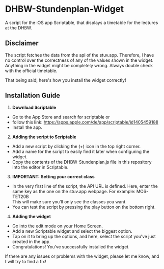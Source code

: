# DHBW-Stundenplan-Widget
A script for the iOS app Scriptable, that displays a timetable for the lectures at the DHBW.

## Disclaimer

The script fetches the data from the api of the stuv.app. 
Therefore, I have no control over the correctness of any of the values shown in the widget.
Anything in the widget might be completely wrong. Always double check with the official timetable.

That being said, here's how you install the widget correctly!

## Installation Guide

1. **Download Scriptable**  
  * Go to the App Store and search for scriptable or
  * follow this link: https://apps.apple.com/de/app/scriptable/id1405459188
  * Install the app.
2. **Adding the script to Scriptable**  
  * Add a new script by clicking the (+) icon in the top right corner. 
  * Add a name for the script to easily find it later when configuring the widget.
  * Copy the contents of the DHBW-Stundenplan.js file in this repository into the editor in Scriptable.
3. **IMPORTANT: Setting your correct class**  
  * In the very first line of the script, the API URL is defined. Here, enter the same key as the one on the stuv.app webpage. 
  For example: MOS-TET20B  
  This will make sure you'll only see the classes you want.  
  * You can test the script by pressing the play button on the bottom
  right.
4. **Adding the widget**  
  * Go into the edit mode on your Home Screen.
  * Add a new Scriptable widget and select the biggest option.
  * Tap on it to bring up the options, and here, select the script you've just created in the app.  
  * Congratulations! You've successfully installed the widget.

If there are any issues or problems with the widget, please let me know, and I will try to find a fix!
